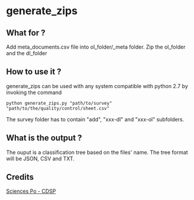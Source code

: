 # generate_zips


## What for ?

Add meta_documents.csv file into ol_folder/_meta folder.
Zip the ol_folder and the dl_folder


## How to use it ?

generate_zips can be used with any system compatible with python 2.7 by invoking the command

`python generate_zips.py "path/to/survey" "path/to/the/quality/control/sheet.csv"`

The survey folder has to contain "add", "xxx-dl" and "xxx-ol" subfolders.


## What is the output ?

The ouput is a classification tree based on the files' name. The tree format will be JSON, CSV and TXT.


## Credits

[Sciences Po - CDSP](http://cdsp.sciences-po.fr/)